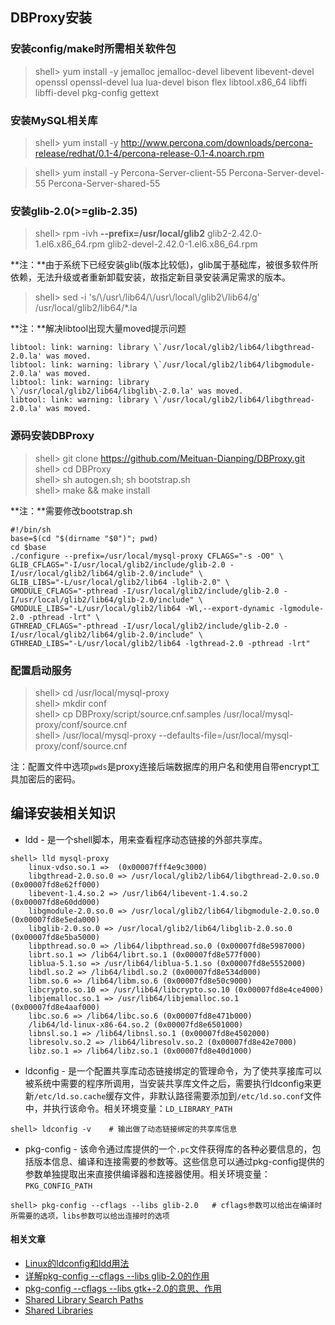## DBProxy安装

### 安装config/make时所需相关软件包

> shell> yum install -y jemalloc jemalloc-devel libevent libevent-devel openssl openssl-devel lua lua-devel bison flex libtool.x86_64 libffi libffi-devel pkg-config gettext 

### 安装MySQL相关库

> shell> yum install -y http://www.percona.com/downloads/percona-release/redhat/0.1-4/percona-release-0.1-4.noarch.rpm  
 
> shell> yum install -y Percona-Server-client-55 Percona-Server-devel-55 Percona-Server-shared-55  


### 安装glib-2.0(>=glib-2.35)

> shell> rpm -ivh **--prefix=/usr/local/glib2** glib2-2.42.0-1.el6.x86\_64.rpm glib2-devel-2.42.0-1.el6.x86\_64.rpm   

**注：**由于系统下已经安装glib(版本比较低)，glib属于基础库，被很多软件所依赖，无法升级或者重新卸载安装，故指定新目录安装满足需求的版本。


> shell> sed -i 's/\\/usr\\/lib64/\\/usr\\/local\\/glib2\\/lib64/g' /usr/local/glib2/lib64/*.la  

**注：**解决libtool出现大量moved提示问题    

```
libtool: link: warning: library \`/usr/local/glib2/lib64/libgthread-2.0.la' was moved.   
libtool: link: warning: library \`/usr/local/glib2/lib64/libgmodule-2.0.la' was moved.    
libtool: link: warning: library \`/usr/local/glib2/lib64/libglib\-2.0.la' was moved.   
libtool: link: warning: library \`/usr/local/glib2/lib64/libgthread-2.0.la' was moved.  
```

### 源码安装DBProxy  

> shell> git clone https://github.com/Meituan-Dianping/DBProxy.git  
> shell> cd DBProxy  
> shell> sh autogen.sh; sh bootstrap.sh  
> shell> make && make install

**注：**需要修改bootstrap.sh  

```
#!/bin/sh
base=$(cd "$(dirname "$0")"; pwd)
cd $base
./configure --prefix=/usr/local/mysql-proxy CFLAGS="-s -O0" \
GLIB_CFLAGS="-I/usr/local/glib2/include/glib-2.0 -I/usr/local/glib2/lib64/glib-2.0/include" \
GLIB_LIBS="-L/usr/local/glib2/lib64 -lglib-2.0" \
GMODULE_CFLAGS="-pthread -I/usr/local/glib2/include/glib-2.0 -I/usr/local/glib2/lib64/glib-2.0/include" \
GMODULE_LIBS="-L/usr/local/glib2/lib64 -Wl,--export-dynamic -lgmodule-2.0 -pthread -lrt" \
GTHREAD_CFLAGS="-pthread -I/usr/local/glib2/include/glib-2.0 -I/usr/local/glib2/lib64/glib-2.0/include" \
GTHREAD_LIBS="-L/usr/local/glib2/lib64 -lgthread-2.0 -pthread -lrt"
```

### 配置启动服务  

> shell> cd /usr/local/mysql-proxy    
> shell> mkdir conf  
> shell> cp DBProxy/script/source.cnf.samples /usr/local/mysql-proxy/conf/source.cnf  
> shell> /usr/local/mysql-proxy --defaults-file=/usr/local/mysql-proxy/conf/source.cnf  

注：配置文件中选项`pwds`是proxy连接后端数据库的用户名和使用自带encrypt工具加密后的密码。  

## 编译安装相关知识  

* ldd - 是一个shell脚本，用来查看程序动态链接的外部共享库。 

```
shell> lld mysql-proxy
	linux-vdso.so.1 =>  (0x00007fff4e9c3000)
	libgthread-2.0.so.0 => /usr/local/glib2/lib64/libgthread-2.0.so.0 (0x00007fd8e62ff000)
	libevent-1.4.so.2 => /usr/lib64/libevent-1.4.so.2 (0x00007fd8e60dd000)
	libgmodule-2.0.so.0 => /usr/local/glib2/lib64/libgmodule-2.0.so.0 (0x00007fd8e5eda000)
	libglib-2.0.so.0 => /usr/local/glib2/lib64/libglib-2.0.so.0 (0x00007fd8e5ba5000)
	libpthread.so.0 => /lib64/libpthread.so.0 (0x00007fd8e5987000)
	librt.so.1 => /lib64/librt.so.1 (0x00007fd8e577f000)
	liblua-5.1.so => /usr/lib64/liblua-5.1.so (0x00007fd8e5552000)
	libdl.so.2 => /lib64/libdl.so.2 (0x00007fd8e534d000)
	libm.so.6 => /lib64/libm.so.6 (0x00007fd8e50c9000)
	libcrypto.so.10 => /usr/lib64/libcrypto.so.10 (0x00007fd8e4ce4000)
	libjemalloc.so.1 => /usr/lib64/libjemalloc.so.1 (0x00007fd8e4aaf000)
	libc.so.6 => /lib64/libc.so.6 (0x00007fd8e471b000)
	/lib64/ld-linux-x86-64.so.2 (0x00007fd8e6501000)
	libnsl.so.1 => /lib64/libnsl.so.1 (0x00007fd8e4502000)
	libresolv.so.2 => /lib64/libresolv.so.2 (0x00007fd8e42e7000)
	libz.so.1 => /lib64/libz.so.1 (0x00007fd8e40d1000)
```  

* ldconfig - 是一个配置共享库动态链接绑定的管理命令，为了使共享接库可以被系统中需要的程序所调用，当安装共享库文件之后，需要执行ldconfig来更新`/etc/ld.so.cache`缓存文件，非默认路径需要添加到`/etc/ld.so.conf`文件中，并执行该命令。相关环境变量：`LD_LIBRARY_PATH`

```
shell> ldconfig -v    # 输出做了动态链接绑定的共享库信息
``` 

* pkg-config - 该命令通过库提供的一个`.pc`文件获得库的各种必要信息的，包括版本信息、编译和连接需要的参数等。这些信息可以通过pkg-config提供的参数单独提取出来直接供编译器和连接器使用。相关环境变量：`PKG_CONFIG_PATH`  

```
shell> pkg-config --cflags --libs glib-2.0   # cflags参数可以给出在编译时所需要的选项，libs参数可以给出连接时的选项  
```


#### 相关文章  

* [Linux的ldconfig和ldd用法](https://www.cnblogs.com/kex1n/p/5993439.html)   
* [详解pkg-config --cflags --libs glib-2.0的作用](http://blog.163.com/hu_cuit/blog/static/12284914320117140617546/)  
* [pkg-config --cflags --libs gtk+-2.0的意思、作用](http://blog.csdn.net/wangyawen0305/article/details/7936483)  
* [Shared Library Search Paths](https://www.eyrie.org/~eagle/notes/rpath.html)  
* [Shared Libraries](http://tldp.org/HOWTO/Program-Library-HOWTO/shared-libraries.html)  

